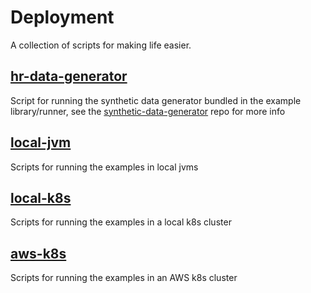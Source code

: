 <!--
 Copyright 2018-2021 Crown Copyright
 
 Licensed under the Apache License, Version 2.0 (the "License");
 you may not use this file except in compliance with the License.
 You may obtain a copy of the License at
 
     http://www.apache.org/licenses/LICENSE-2.0
 
 Unless required by applicable law or agreed to in writing, software
 distributed under the License is distributed on an "AS IS" BASIS,
 WITHOUT WARRANTIES OR CONDITIONS OF ANY KIND, either express or implied.
 See the License for the specific language governing permissions and
 limitations under the License.
-->

# Deployment

A collection of scripts for making life easier.

## [hr-data-generator](hr-data-generator/createHRData.sh)
Script for running the synthetic data generator bundled in the example library/runner, see the [synthetic-data-generator](https://github.com/gchq/synthetic-data-generator/blob/main/README.md) repo for more info

## [local-jvm](../deployment-jvm/local-jvm/README.md)
Scripts for running the examples in local jvms

## [local-k8s](local-k8s/README.md)
Scripts for running the examples in a local k8s cluster

## [aws-k8s](aws-k8s/README.md)
Scripts for running the examples in an AWS k8s cluster
